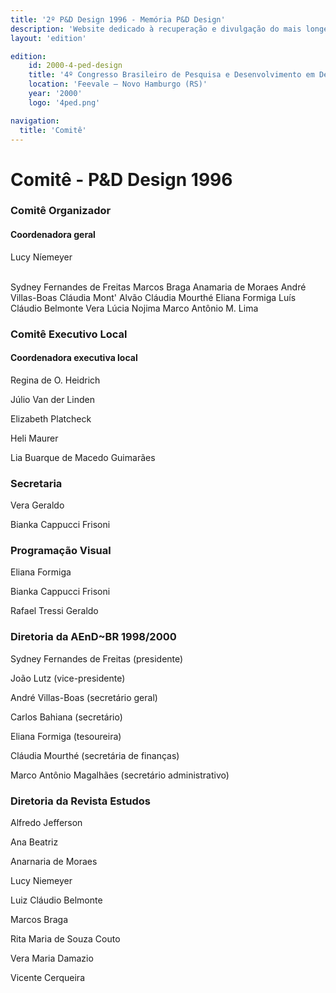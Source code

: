 ```yaml
---
title: '2º P&D Design 1996 - Memória P&D Design'
description: 'Website dedicado à recuperação e divulgação do mais longevo evento científico do campo do design no Brasil.'
layout: 'edition'

edition:
    id: 2000-4-ped-design
    title: '4º Congresso Brasileiro de Pesquisa e Desenvolvimento em Design'
    location: 'Feevale – Novo Hamburgo (RS)'
    year: '2000'
    logo: '4ped.png'

navigation:
  title: 'Comitê'
---
```


# Comitê - P&D Design 1996

### Comitê Organizador

#### Coordenadora geral

Lucy Níemeyer

<br>
Sydney Fernandes de Freitas
Marcos Braga
Anamaria de Moraes
André Villas-Boas
Cláudia Mont' Alvão
Cláudia Mourthé
Eliana Formiga
Luís Cláudio Belmonte
Vera Lúcia Nojima
Marco Antônio M. Lima

### Comitê Executivo Local

#### Coordenadora executiva local

Regina de O. Heidrich
<br>

Júlio Van der Linden

Elizabeth Platcheck

Heli Maurer

Lia Buarque de Macedo Guimarães

### Secretaria

Vera Geraldo

Bianka Cappucci Frisoni

### Programação Visual

Eliana Formiga

Bianka Cappucci Frisoni

Rafael Tressi Geraldo

### Diretoria da AEnD~BR 1998/2000

Sydney Fernandes de Freitas (presidente)

João Lutz (vice-presidente)

André Villas-Boas (secretário geral)

Carlos Bahiana (secretário)

Eliana Formiga (tesoureira)

Cláudia Mourthé (secretária de finanças)

Marco Antônio Magalhães (secretário administrativo)

### Diretoria da Revista Estudos

Alfredo Jefferson

Ana Beatriz

Anarnaria de Moraes

Lucy Niemeyer

Luiz Cláudio Belmonte

Marcos Braga

Rita Maria de Souza Couto

Vera Maria Damazio

Vicente Cerqueira
